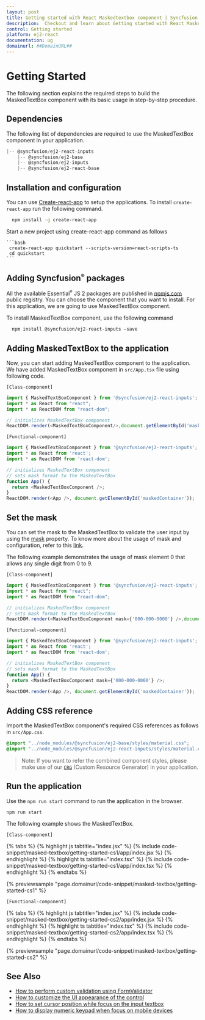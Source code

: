 ```yaml
---
layout: post
title: Getting started with React Maskedtextbox component | Syncfusion
description:  Checkout and learn about Getting started with React Maskedtextbox component of Syncfusion Essential JS 2 and more details.
control: Getting started 
platform: ej2-react
documentation: ug
domainurl: ##DomainURL##
---
```


# Getting Started

The following section explains the required steps to build the MaskedTextBox component with its basic usage in step-by-step procedure.

## Dependencies

The following list of dependencies are required to use the MaskedTextBox component in your application.

```javascript
|-- @syncfusion/ej2-react-inputs
    |-- @syncfusion/ej2-base
    |-- @syncfusion/ej2-inputs
    |-- @syncfusion/ej2-react-base
```

## Installation and configuration

You can use [Create-react-app](https://github.com/facebook/create-react-app) to setup the applications.
To install `create-react-app` run the following command.

   ```bash 
     npm install -g create-react-app
   ```

Start a new project using create-react-app command as follows

    ```bash
     create-react-app quickstart --scripts-version=react-scripts-ts
     cd quickstart
    ```

## Adding Syncfusion<sup style="font-size:70%">&reg;</sup> packages

All the available Essential<sup style="font-size:70%">&reg;</sup> JS 2 packages are published in [npmjs.com](https://www.npmjs.com/~syncfusionorg) public registry.
You can choose the component that you want to install. For this application, we are going to use MaskedTextBox component.

To install MaskedTextBox component, use the following command

   ```bash
     npm install @syncfusion/ej2-react-inputs –save
   ```

## Adding MaskedTextBox to the application

Now, you can start adding MaskedTextBox component to the application. We have added MaskedTextBox component in `src/App.tsx` file using following code.

`[Class-component]`

```ts
import { MaskedTextBoxComponent } from '@syncfusion/ej2-react-inputs';
import * as React from "react";
import * as ReactDOM from "react-dom";

// initializes MaskedTextBox component
ReactDOM.render(<MaskedTextBoxComponent/>,document.getElementById('maskedContainer'));
```

`[Functional-component]`

```ts
import { MaskedTextBoxComponent } from '@syncfusion/ej2-react-inputs';
import * as React from 'react';
import * as ReactDOM from 'react-dom';

// initializes MaskedTextBox component
// sets mask format to the MaskedTextBox
function App() {
  return <MaskedTextBoxComponent />;
}
ReactDOM.render(<App />, document.getElementById('maskedContainer'));
```

## Set the mask

You can set the mask to the MaskedTextBox to validate the user input by using the [mask](https://ej2.syncfusion.com/react/documentation/api/maskedtextbox/#mask) property. To know more about the usage of mask and configuration, refer to this [link](./mask-configuration/).

The following example demonstrates the usage of mask element 0 that allows any single digit from 0 to 9.

`[Class-component]`

```ts
import { MaskedTextBoxComponent } from '@syncfusion/ej2-react-inputs';
import * as React from "react";
import * as ReactDOM from "react-dom";

// initializes MaskedTextBox component
// sets mask format to the MaskedTextBox
ReactDOM.render(<MaskedTextBoxComponent mask={'000-000-0000'} />,document.getElementById('maskedContainer'));
```

`[Functional-component]`

```ts
import { MaskedTextBoxComponent } from '@syncfusion/ej2-react-inputs';
import * as React from 'react';
import * as ReactDOM from 'react-dom';

// initializes MaskedTextBox component
// sets mask format to the MaskedTextBox
function App() {
  return <MaskedTextBoxComponent mask={'000-000-0000'} />;
}
ReactDOM.render(<App />, document.getElementById('maskedContainer'));
```

## Adding CSS reference

Import the MaskedTextBox component's required CSS references as follows in `src/App.css`.

```css
@import "../node_modules/@syncfusion/ej2-base/styles/material.css";
@import "../node_modules/@syncfusion/ej2-react-inputs/styles/material.css";
```

>Note: If you want to refer the combined component styles, please make use of our [`CRG`](https://crg.syncfusion.com/) (Custom Resource Generator) in your application.

## Run the application

Use the `npm run start` command to run the application in the browser.

```
npm run start
```

The following example shows the MaskedTextBox.

`[Class-component]`

{% tabs %}
{% highlight js tabtitle="index.jsx" %}
{% include code-snippet/masked-textbox/getting-started-cs1/app/index.jsx %}
{% endhighlight %}
{% highlight ts tabtitle="index.tsx" %}
{% include code-snippet/masked-textbox/getting-started-cs1/app/index.tsx %}
{% endhighlight %}
{% endtabs %}

 {% previewsample "page.domainurl/code-snippet/masked-textbox/getting-started-cs1" %}

`[Functional-component]`

{% tabs %}
{% highlight js tabtitle="index.jsx" %}
{% include code-snippet/masked-textbox/getting-started-cs2/app/index.jsx %}
{% endhighlight %}
{% highlight ts tabtitle="index.tsx" %}
{% include code-snippet/masked-textbox/getting-started-cs2/app/index.tsx %}
{% endhighlight %}
{% endtabs %}

 {% previewsample "page.domainurl/code-snippet/masked-textbox/getting-started-cs2" %}

## See Also

* [How to perform custom validation using FormValidator](./how-to/perform-custom-validation-using-form-validator)
* [How to customize the UI appearance of the control](./how-to/customize-the-ui-appearance-of-the-control)
* [How to set cursor position while focus on the input textbox](./how-to/set-cursor-position-while-focus-on-the-input-textbox)
* [How to display numeric keypad when focus on mobile devices](./how-to/display-numeric-keypad-when-focus-on-mobile-devices)